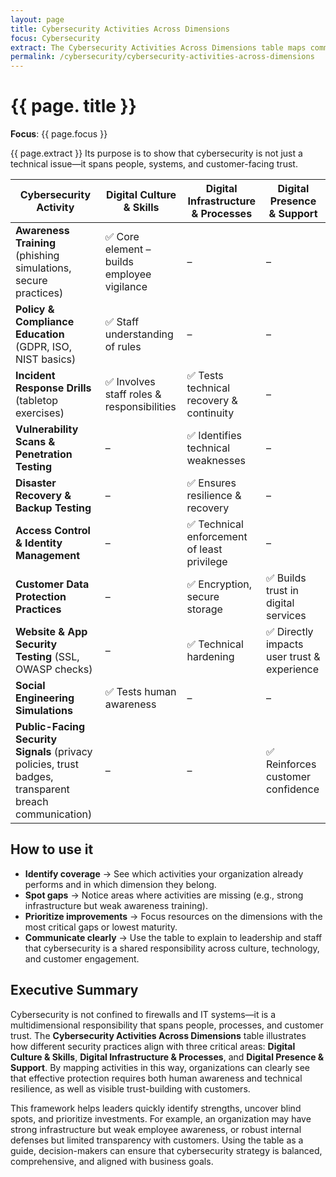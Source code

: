```yaml
---
layout: page
title: Cybersecurity Activities Across Dimensions
focus: Cybersecurity
extract: The Cybersecurity Activities Across Dimensions table maps common security practices to three organizational dimensions, Digital Culture & Skills, Digital Infrastructure & Processes, and Digital Presence & Support. 
permalink: /cybersecurity/cybersecurity-activities-across-dimensions
---
```


# {{ page. title }}

**Focus**: {{ page.focus }}

{{ page.extract }} 
Its purpose is to show that cybersecurity is not just a technical issue—it spans people, systems, and customer-facing trust.  

| Cybersecurity Activity | Digital Culture & Skills | Digital Infrastructure & Processes | Digital Presence & Support |
| ------------- | ------------- | ------------- | ------------- |
| **Awareness Training** (phishing simulations, secure practices) | ✅ Core element – builds employee vigilance | – | – |
| **Policy & Compliance Education** (GDPR, ISO, NIST basics) | ✅ Staff understanding of rules | – | – |
| **Incident Response Drills** (tabletop exercises) | ✅ Involves staff roles & responsibilities | ✅ Tests technical recovery & continuity | – |
| **Vulnerability Scans & Penetration Testing** | – | ✅ Identifies technical weaknesses | – |
| **Disaster Recovery & Backup Testing** | – | ✅ Ensures resilience & recovery | – |
| **Access Control & Identity Management** | – | ✅ Technical enforcement of least privilege | – |
| **Customer Data Protection Practices** | – | ✅ Encryption, secure storage | ✅ Builds trust in digital services |
| **Website & App Security Testing** (SSL, OWASP checks) | – | ✅ Technical hardening | ✅ Directly impacts user trust & experience |
| **Social Engineering Simulations** | ✅ Tests human awareness | – | – |
| **Public-Facing Security Signals** (privacy policies, trust badges, transparent breach communication) | – | – | ✅ Reinforces customer confidence |

## How to use it
- **Identify coverage** → See which activities your organization already performs and in which dimension they belong.  
- **Spot gaps** → Notice areas where activities are missing (e.g., strong infrastructure but weak awareness training).  
- **Prioritize improvements** → Focus resources on the dimensions with the most critical gaps or lowest maturity.  
- **Communicate clearly** → Use the table to explain to leadership and staff that cybersecurity is a shared responsibility across culture, technology, and customer engagement.  

## Executive Summary  
Cybersecurity is not confined to firewalls and IT systems—it is a multidimensional responsibility that spans people, processes, and customer trust. The **Cybersecurity Activities Across Dimensions** table illustrates how different security practices align with three critical areas: **Digital Culture & Skills**, **Digital Infrastructure & Processes**, and **Digital Presence & Support**. By mapping activities in this way, organizations can clearly see that effective protection requires both human awareness and technical resilience, as well as visible trust-building with customers.  

This framework helps leaders quickly identify strengths, uncover blind spots, and prioritize investments. For example, an organization may have strong infrastructure but weak employee awareness, or robust internal defenses but limited transparency with customers. Using the table as a guide, decision-makers can ensure that cybersecurity strategy is balanced, comprehensive, and aligned with business goals.  
